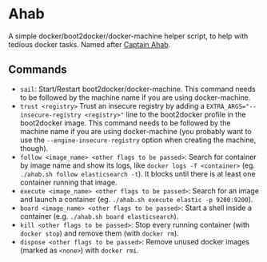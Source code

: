 Ahab
====

A simple docker/boot2docker/docker-machine helper script, to help with tedious docker tasks.
Named after [Captain Ahab](https://en.wikipedia.org/wiki/Captain_Ahab_(Moby-Dick)).

Commands
--------

* `sail`:
  Start/Restart boot2docker/docker-machine. This command needs to be followed by the machine name if you are using docker-machine.
* `trust <registry>`
  Trust an insecure registry by adding a `EXTRA_ARGS="--insecure-registry <registry>"` line to the boot2docker profile in the boot2docker image.
  This command needs to be followed by the machine name if you are using docker-machine
  (you probably want to use the `--engine-insecure-registry` option when creating the machine, though).
* `follow <image_name> <other flags to be passed>`:
  Search for container by image name and show its logs, like `docker logs -f <container>`
  (eg. `./ahab.sh follow elasticsearch -t`). It blocks until there is at least one container running that image.
* `execute <image_name> <other flags to be passed>`: Search for an image and launch a container
  (eg. `./ahab.sh execute elastic -p 9200:9200`).
* `board <image_name> <other flags to be passed>`: Start a shell inside a container
  (e.g. `./ahab.sh board elasticsearch`).
* `kill <other flags to be passed>`: Stop every running container (with `docker stop`) and remove them (with `docker rm`).
* `dispose <other flags to be passed>`: Remove unused docker images (marked as `<none>`) with `docker rmi`.
